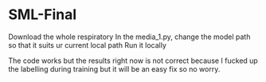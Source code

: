 # SML-Final

Download the whole respiratory
In the media_1.py, change the model path so that it suits ur current local path
Run it locally

The code works but the results right now is not correct because I fucked up the labelling during training but it will be an easy fix so no worry. 
